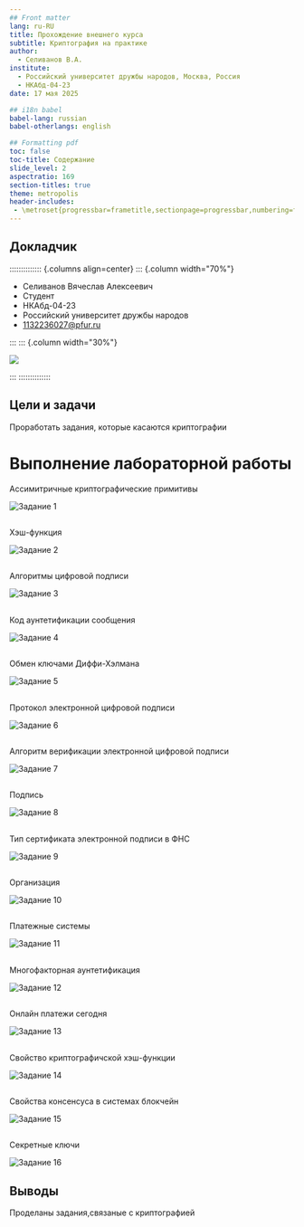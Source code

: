 ```yaml
---
## Front matter
lang: ru-RU
title: Прохождение внешнего курса
subtitle: Криптография на практике
author:
  - Селиванов В.А.
institute:
  - Российский университет дружбы народов, Москва, Россия
  - НКАбд-04-23
date: 17 мая 2025

## i18n babel
babel-lang: russian
babel-otherlangs: english

## Formatting pdf
toc: false
toc-title: Содержание
slide_level: 2
aspectratio: 169
section-titles: true
theme: metropolis
header-includes:
 - \metroset{progressbar=frametitle,sectionpage=progressbar,numbering=fraction}
---
```


## Докладчик

:::::::::::::: {.columns align=center}
::: {.column width="70%"}

  * Селиванов Вячеслав Алексеевич
  * Студент
  * НКАбд-04-23
  * Российский университет дружбы народов
  * [1132236027@pfur.ru](mailto:1132236027@rudn.ru)

:::
::: {.column width="30%"}

![](./image/me.jpg)

:::
::::::::::::::


## Цели и задачи

Проработать задания, которые касаются криптографии



# Выполнение лабораторной работы

Ассимитричные криптографические примитивы 

![Задание 1](image/3-1.png)

##

Хэш-функция 

![Задание 2](image/3-2.png)

##

Алгоритмы цифровой подписи 

![Задание 3](image/3-3.png)

##

Код аунтетификации сообщения 

![Задание 4](image/3-4.png)

##

Обмен ключами Диффи-Хэлмана 

![Задание 5](image/3-5.png)

##

Протокол электронной цифровой подписи 

![Задание 6](image/3-6.png)

##

Алгоритм верификации электронной цифровой подписи 

![Задание 7](image/3-7.png)

##

Подпись

![Задание 8](image/3-8.png)

##

Тип сертификата электронной подписи в ФНС 

![Задание 9](image/3-9.png)

##

Организация 

![Задание 10](image/3-10.png)

##

Платежные системы 

![Задание 11](image/3-11.png)

##

Многофакторная аунтетификация 

![Задание 12](image/3-12.png)

##

Онлайн платежи сегодня 

![Задание 13](image/3-13.png)

##

Свойство криптографичской хэш-функции 

![Задание 14](image/3-14.png)

##

Свойства консенсуса в системах блокчейн 

![Задание 15](image/3-15.png)

##

Секретные ключи 

![Задание 16](image/3-16.png)

##


## Выводы

Проделаны задания,связаные с криптографией


